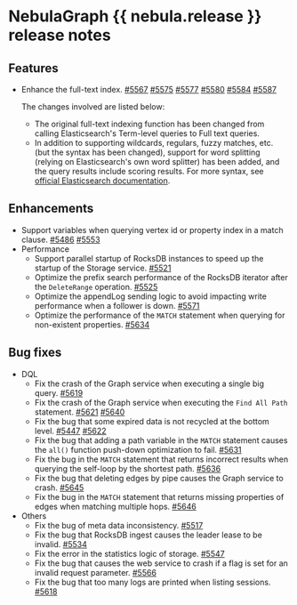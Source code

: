 # NebulaGraph {{ nebula.release }} release notes

## Features

- Enhance the full-text index. [#5567](https://github.com/vesoft-inc/nebula/pull/5567) [#5575](https://github.com/vesoft-inc/nebula/pull/5575) [#5577](https://github.com/vesoft-inc/nebula/pull/5577) [#5580](https://github.com/vesoft-inc/nebula/pull/5580) [#5584](https://github.com/vesoft-inc/nebula/pull/5584) [#5587](https://github.com/vesoft-inc/nebula/pull/5587)

    The changes involved are listed below:

    - The original full-text indexing function has been changed from calling Elasticsearch's Term-level queries to Full text queries.
    - In addition to supporting wildcards, regulars, fuzzy matches, etc. (but the syntax has been changed), support for word splitting (relying on Elasticsearch's own word splitter) has been added, and the query results include scoring results. For more syntax, see [official Elasticsearch documentation](https://www.elastic.co/guide/en/elasticsearch/reference/current/full-text-queries.html).

## Enhancements

- Support variables when querying vertex id or property index in a match clause. [#5486](https://github.com/vesoft-inc/nebula/pull/5486) [#5553](https://github.com/vesoft-inc/nebula/pull/5553)
- Performance
  - Support parallel startup of RocksDB instances to speed up the startup of the Storage service. [#5521](https://github.com/vesoft-inc/nebula/pull/5521)
  - Optimize the prefix search performance of the RocksDB iterator after the `DeleteRange` operation. [#5525](https://github.com/vesoft-inc/nebula/pull/5525)
  - Optimize the appendLog sending logic to avoid impacting write performance when a follower is down. [#5571](https://github.com/vesoft-inc/nebula/pull/5571)
  - Optimize the performance of the `MATCH` statement when querying for non-existent properties. [#5634](https://github.com/vesoft-inc/nebula/pull/5634)

## Bug fixes

- DQL
  - Fix the crash of the Graph service when executing a single big query. [#5619](https://github.com/vesoft-inc/nebula/pull/5619)
  - Fix the crash of the Graph service when executing the `Find All Path` statement. [#5621](https://github.com/vesoft-inc/nebula/pull/5621) [#5640](https://github.com/vesoft-inc/nebula/pull/5640)
  - Fix the bug that some expired data is not recycled at the bottom level. [#5447](https://github.com/vesoft-inc/nebula/pull/5447) [#5622](https://github.com/vesoft-inc/nebula/pull/5622)
  - Fix the bug that adding a path variable in the `MATCH` statement causes the `all()` function push-down optimization to fail. [#5631](https://github.com/vesoft-inc/nebula/pull/5631)
  - Fix the bug in the `MATCH` statement that returns incorrect results when querying the self-loop by the shortest path. [#5636](https://github.com/vesoft-inc/nebula/pull/5636)
  - Fix the bug that deleting edges by pipe causes the Graph service to crash. [#5645](https://github.com/vesoft-inc/nebula/pull/5645)
  - Fix the bug in the `MATCH` statement that returns missing properties of edges when matching multiple hops. [#5646](https://github.com/vesoft-inc/nebula/pull/5646)
- Others
  - Fix the bug of meta data inconsistency. [#5517](https://github.com/vesoft-inc/nebula/pull/5517)
  - Fix the bug that RocksDB ingest causes the leader lease to be invalid. [#5534](https://github.com/vesoft-inc/nebula/pull/5534)
  - Fix the error in the statistics logic of storage. [#5547](https://github.com/vesoft-inc/nebula/pull/5547)
  - Fix the bug that causes the web service to crash if a flag is set for an invalid request parameter. [#5566](https://github.com/vesoft-inc/nebula/pull/5566)
  - Fix the bug that too many logs are printed when listing sessions. [#5618](https://github.com/vesoft-inc/nebula/pull/5618)

